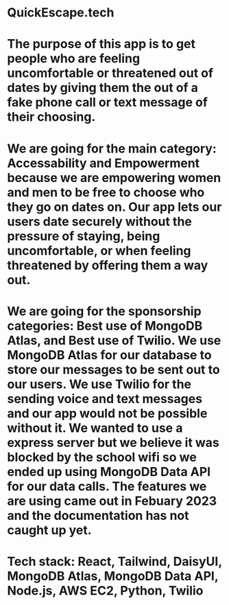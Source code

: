 # QuickEscape.tech

# The purpose of this app is to get people who are feeling uncomfortable or threatened out of dates by giving them the out of a fake phone call or text message of their choosing. 

# We are going for the main category: Accessability and Empowerment because we are empowering women and men to be free to choose who they go on dates on. Our app lets our users date securely without the pressure of staying, being uncomfortable, or when feeling threatened by offering them a way out. 

# We are going for the sponsorship categories: Best use of MongoDB Atlas, and Best use of Twilio. We use MongoDB Atlas for our database to store our messages to be sent out to our users. We use Twilio for the sending voice and text messages and our app would not be possible without it. We wanted to use a express server but we believe it was blocked by the school wifi so we ended up using MongoDB Data API for our data calls. The features we are using came out in Febuary 2023 and the documentation has not caught up yet. 

# Tech stack: React, Tailwind, DaisyUI, MongoDB Atlas, MongoDB Data API, Node.js, AWS EC2, Python, Twilio
